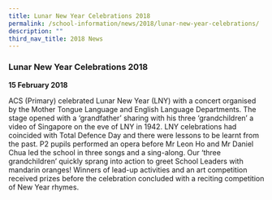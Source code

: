 ```yaml
---
title: Lunar New Year Celebrations 2018
permalink: /school-information/news/2018/lunar-new-year-celebrations/
description: ""
third_nav_title: 2018 News
---
```



### **Lunar New Year Celebrations 2018**
**15 February 2018**

ACS (Primary) celebrated Lunar New Year (LNY) with a concert organised by the Mother Tongue Language and English Language Departments. The stage opened with a ‘grandfather’ sharing with his three ‘grandchildren’ a video of Singapore on the eve of LNY in 1942. LNY celebrations had coincided with Total Defence Day and there were lessons to be learnt from the past. P2 pupils performed an opera before Mr Leon Ho and Mr Daniel Chua led the school in three songs and a sing-along. Our ‘three grandchildren’ quickly sprang into action to greet School Leaders with mandarin oranges! Winners of lead-up activities and an art competition received prizes before the celebration concluded with a reciting competition of New Year rhymes.
